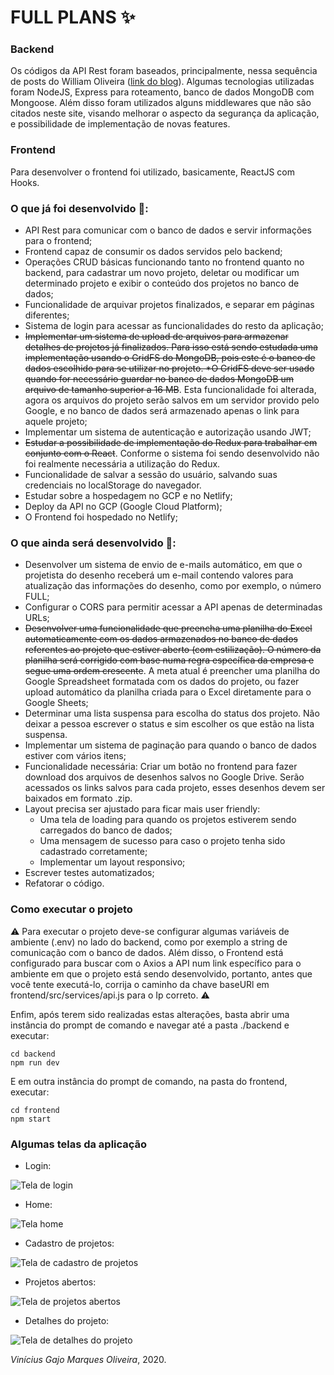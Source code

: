 # FULL PLANS :sparkles:

### Backend

Os códigos da API Rest foram baseados, principalmente, nessa sequência de posts do William Oliveira (<a href="https://woliveiras.com.br/posts/construindo-uma-api-com-node-js-parte-1-criando-e-listando-dados/">link do blog</a>). Algumas tecnologias utilizadas foram NodeJS, Express para roteamento, banco de dados MongoDB com Mongoose. Além disso foram utilizados alguns middlewares que não são citados neste site, visando melhorar o aspecto da segurança da aplicação, e possibilidade de implementação de novas features.

### Frontend

Para desenvolver o frontend foi utilizado, basicamente, ReactJS com Hooks.

### O que já foi desenvolvido :memo:: 

* API Rest para comunicar com o banco de dados e servir informações para o frontend;
* Frontend capaz de consumir os dados servidos pelo backend;
* Operações CRUD básicas funcionando tanto no frontend quanto no backend, para cadastrar um novo projeto, deletar ou modificar um determinado projeto e exibir o conteúdo dos projetos no banco de dados;
* Funcionalidade de arquivar projetos finalizados, e separar em páginas diferentes;
* Sistema de login para acessar as funcionalidades do resto da aplicação;
* ~~Implementar um sistema de upload de arquivos para armazenar detalhes de projetos já finalizados. Para isso está sendo estudada uma implementação usando o GridFS do MongoDB, pois este é o banco de dados escolhido para se utilizar no projeto. *O GridFS deve ser usado quando for necessário guardar no banco de dados MongoDB um arquivo de tamanho superior a 16 MB~~. Esta funcionalidade foi alterada, agora os arquivos do projeto serão salvos em um servidor provido pelo Google, e no banco de dados será armazenado apenas o link para aquele projeto;
* Implementar um sistema de autenticação e autorização usando JWT;
* ~~Estudar a possibilidade de implementação do Redux para trabalhar em conjunto com o React~~. Conforme o sistema foi sendo desenvolvido não foi realmente necessária a utilização do Redux.
* Funcionalidade de salvar a sessão do usuário, salvando suas credenciais no localStorage do navegador.
* Estudar sobre a hospedagem no GCP e no Netlify;
* Deploy da API no GCP (Google Cloud Platform);
* O Frontend foi hospedado no Netlify;

### O que ainda será desenvolvido :memo::

* Desenvolver um sistema de envio de e-mails automático, em que o projetista do desenho receberá um e-mail contendo valores para atualização das informações do desenho, como por exemplo, o número FULL;
* Configurar o CORS para permitir acessar a API apenas de determinadas URLs;
* ~~Desenvolver uma funcionalidade que preencha uma planilha do Excel automaticamente com os dados armazenados no banco de dados referentes ao projeto que estiver aberto (com estilização). O número da planilha será corrigido com base numa regra específica da empresa e segue uma ordem crescente~~. A meta atual é preencher uma planilha do Google Spreadsheet formatada com os dados do projeto, ou fazer upload automático da planilha criada para o Excel diretamente para o Google Sheets;
* Determinar uma lista suspensa para escolha do status dos projeto. Não deixar a pessoa escrever o status e sim escolher os que estão na lista suspensa.
* Implementar um sistema de paginação para quando o banco de dados estiver com vários itens;
* Funcionalidade necessária: Criar um botão no frontend para fazer download dos arquivos de desenhos salvos no Google Drive. Serão acessados os links salvos para cada projeto, esses desenhos devem ser baixados em formato .zip.
* Layout precisa ser ajustado para ficar mais user friendly:
  * Uma tela de loading para quando os projetos estiverem sendo carregados do banco de dados;
  * Uma mensagem de sucesso para caso o projeto tenha sido cadastrado corretamente;
  * Implementar um layout responsivo;
* Escrever testes automatizados;
* Refatorar o código.

### Como executar o projeto

:warning: Para executar o projeto deve-se configurar algumas variáveis de ambiente (.env) no lado do backend, como por exemplo a string de comunicação com o banco de dados. Além disso, o Frontend está configurado para buscar com o Axios a API num link específico para o ambiente em que o projeto está sendo desenvolvido, portanto, antes que você tente executá-lo, corrija o caminho da chave baseURl em frontend/src/services/api.js para o Ip correto. :warning:

Enfim, após terem sido realizadas estas alterações, basta abrir uma instância do prompt de comando e navegar até a pasta ./backend e executar:

```
cd backend
npm run dev
```

E em outra instância do prompt de comando, na pasta do frontend, executar:

```
cd frontend
npm start
```

### Algumas telas da aplicação

* Login:

![Tela de login](https://github.com/64J0/FULL_PLANS/blob/master/imagens/preview-site/tela-login.JPG)

* Home:

![Tela home](https://github.com/64J0/FULL_PLANS/blob/master/imagens/preview-site/tela-home.JPG)

* Cadastro de projetos:

![Tela de cadastro de projetos](https://github.com/64J0/FULL_PLANS/blob/master/imagens/preview-site/projetos-cadastro.png)

* Projetos abertos:

![Tela de projetos abertos](https://github.com/64J0/FULL_PLANS/blob/master/imagens/preview-site/projetos-abertos.png)

* Detalhes do projeto:

![Tela de detalhes do projeto](https://github.com/64J0/FULL_PLANS/blob/master/imagens/preview-site/projetos-detalhes.png)

*Vinícius Gajo Marques Oliveira*, 2020.
